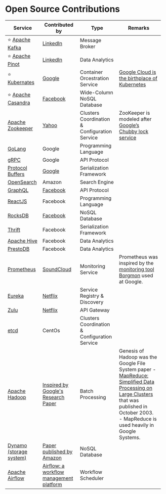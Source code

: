 # Open Source Contributions

| Service                                                                                     | Contributed by                                                                                                                       | Type                                          | Remarks                                                                                                                                                                                                                                                                                                |
|---------------------------------------------------------------------------------------------|--------------------------------------------------------------------------------------------------------------------------------------|-----------------------------------------------|--------------------------------------------------------------------------------------------------------------------------------------------------------------------------------------------------------------------------------------------------------------------------------------------------------|
| :star: [Apache Kafka](https://github.com/Anshul619/HLD-System-Designs/tree/main/2_MessageBrokersEDA/Kafka/Readme.md)                              | [LinkedIn](https://engineering.linkedin.com/blog/2019/apache-kafka-trillion-messages)                                                | Message Broker                                |                                                                                                                                                                                                                                                                                                        |
| :star: [Apache Pinot](https://github.com/Anshul619/data-engineering/tree/main/DataStorage/DataWarehouses/ApachePinot.md)              | [LinkedIn](https://www.linkedin.com/blog/engineering/open-source/apache-pinot-030-update)                                            | Data Analytics                                |                                                                                                                                                                                                                                                                                                        |
| :star: [Kubernates](https://github.com/Anshul619/DevOps-SRE/tree/main/2_ContainerOrchestration/Kubernates/Readme.md)                     | [Google](https://cloud.google.com/learn/what-is-kubernetes)                                                                          | Container Orcestration Service                | [Google Cloud is the birthplace of Kubernetes](https://cloud.google.com/learn/what-is-kubernetes)                                                                                                                                                                                                      |
| :star: [Apache Casandra](https://github.com/Anshul619/HLD-System-Designs/tree/main/1_Databases/11_WideColumn-Databases/ApacheCasandra.md)         | [Facebook](https://cassandra.apache.org/_/index.html)                                                                                | Wide-Column NoSQL Database                    |                                                                                                                                                                                                                                                                                                        |
| [Apache Zookeeper](https://github.com/Anshul619/DevOps-SRE/tree/main/5_ClusterCoordination/ApacheZookeeper.md)                           | [Yahoo](https://en.wikipedia.org/wiki/Apache_ZooKeeper)                                                                              | Clusters Coordination & Configuration Service | ZooKeeper is modeled after [Google’s Chubby lock service](https://people.cs.rutgers.edu/~pxk/417/notes/chubby.html)                                                                                                                                                                                    |
| [GoLang](https://github.com/Anshul619/golang)                                               | Google                                                                                                                               | Programming Language                          |                                                                                                                                                                                                                                                                                                        |
| [gRPC](https://github.com/Anshul619/HLD-System-Designs/tree/main/8_API-Protocols/gRPC.md)                                                          | Google                                                                                                                               | API Protocol                                  |                                                                                                                                                                                                                                                                                                        |
| [Protocol Buffers](https://github.com/Anshul619/Serialization-Data/tree/main/Frameworks/ProtocolBuffers.md)            | [Google](https://protobuf.dev/)                                                                                                      | Serialization Framework                       |                                                                                                                                                                                                                                                                                                        |
| [OpenSearch](https://github.com/Anshul619/AWS-Services/tree/main/1_Databases/AmazonOpenSearch/Readme.md)              | Amazon                                                                                                                               | Search Engine                                 |                                                                                                                                                                                                                                                                                                        |
| [GraphQL](https://github.com/Anshul619/HLD-System-Designs/tree/main/8_API-Protocols/GraphQL/Readme.md)                                                    | [Facebook](https://buddy.works/tutorials/what-is-graphql-and-why-facebook-felt-the-need-to-build-it#why-facebook-built-graphql)      | API Protocol                                  |                                                                                                                                                                                                                                                                                                        |
| [ReactJS](https://github.com/Anshul619/Programming-Languages/tree/main/4_FrontEnd/React.md) | Facebook                                                                                                                             | Programming Language                          |                                                                                                                                                                                                                                                                                                        |
| [RocksDB](https://github.com/Anshul619/HLD-System-Designs/tree/main/1_Databases/14_EmbededKeyValue-Databases/RocksDB.md)                          | [Facebook](https://engineering.fb.com/2013/11/21/core-data/under-the-hood-building-and-open-sourcing-rocksdb/)                       | NoSQL Database                                |                                                                                                                                                                                                                                                                                                        |
| [Thrift](https://github.com/Anshul619/Serialization-Data/tree/main/Frameworks/Thrift.md)                              | Facebook                                                                                                                             | Serialization Framework                       |                                                                                                                                                                                                                                                                                                        |
| [Apache Hive](https://github.com/Anshul619/data-engineering/tree/main/DataConsumption/ApacheHive.md)                                  | Facebook                                                                                                                             | Data Analytics                                |                                                                                                                                                                                                                                                                                                        |
| [PrestoDB](https://github.com/Anshul619/data-engineering/tree/main/DataConsumption/PrestoDB.md)                                       | Facebook                                                                                                                             | Data Analytics                                |                                                                                                                                                                                                                                                                                                        |
| [Prometheus](https://github.com/Anshul619/DevOps-SRE/tree/main/3_Observability/Prometheus.md)                                            | [SoundCloud](https://soundcloud.com/)                                                                                                | Monitoring Service                            | Prometheus was inspired by the [monitoring tool Borgmon](https://sre.google/sre-book/practical-alerting/) used at Google.                                                                                                                                                                              |
| [Eureka](https://github.com/Anshul619/HLD-System-Designs/tree/main/3_MicroServices/2_ServiceRegistry&Discovery/Eureka.md)                         | [Netflix](https://netflixtechblog.com/netflix-shares-cloud-load-balancing-and-failover-tool-eureka-c10647ef95e5)                     | Service Registry & Discovery                  |                                                                                                                                                                                                                                                                                                        |
| [Zulu](https://github.com/Anshul619/HLD-System-Designs/tree/main/3_MicroServices/1_APIGateway/ZuluAPIGateway.md)                                  | [Netflix](https://netflixtechblog.com/netflix-shares-cloud-load-balancing-and-failover-tool-eureka-c10647ef95e5)                     | API Gateway                                   |                                                                                                                                                                                                                                                                                                        |
| [etcd](https://github.com/Anshul619/DevOps-SRE/tree/main/5_ClusterCoordination/etcd.md)                                                  | CentOs                                                                                                                               | Clusters Coordination & Configuration Service |                                                                                                                                                                                                                                                                                                        |
| [Apache Hadoop](https://github.com/Anshul619/data-engineering/tree/main/ApacheHadoop/Readme.md)                                       | [Inspired by Google's Research Paper](https://en.wikipedia.org/wiki/Apache_Hadoop)                                                   | Batch Processing                              | Genesis of Hadoop was the Google File System paper - [MapReduce: Simplified Data Processing on Large Clusters](https://static.googleusercontent.com/media/research.google.com/en//archive/mapreduce-osdi04.pdf) that was published in October 2003.<br/>- MapReduce is used heavily in Google Systems. |
| [Dynamo (storage system)](https://github.com/Anshul619/HLD-System-Designs/tree/main/1_Databases/5_Database-Internals/DynamoStyleDatabases.md)      | [Paper published by Amazon](https://www.allthingsdistributed.com/files/amazon-dynamo-sosp2007.pdf)                                   | NoSQL Database                                |                                                                                                                                                                                                                                                                                                        |
| [Apache Airflow](https://github.com/Anshul619/data-engineering/tree/main/WorkflowSchedulers/ApacheAirflow.md)                         | [Airflow: a workflow management platform](https://medium.com/airbnb-engineering/airflow-a-workflow-management-platform-46318b977fd8) | Workflow Scheduler                            |                                                                                                                                                                                                                                                                                                        |